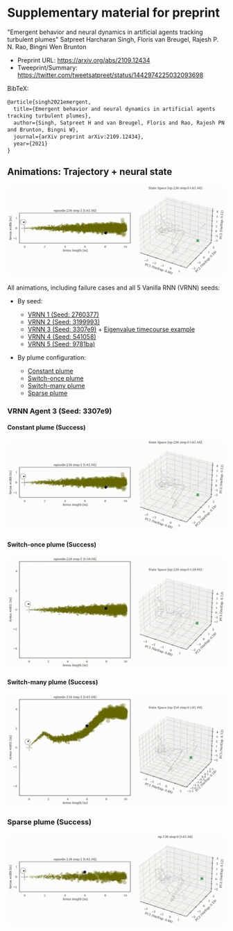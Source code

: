 # Supplementary material for preprint

"Emergent behavior and neural dynamics in artificial agents tracking turbulent plumes"
Satpreet Harcharan Singh, Floris van Breugel, Rajesh P. N. Rao, Bingni Wen Brunton
* Preprint URL: https://arxiv.org/abs/2109.12434
* Tweeprint/Summary: https://twitter.com/tweetsatpreet/status/1442974225032093698

BibTeX:
```
@article{singh2021emergent,
  title={Emergent behavior and neural dynamics in artificial agents tracking turbulent plumes},
  author={Singh, Satpreet H and van Breugel, Floris and Rao, Rajesh PN and Brunton, Bingni W},
  journal={arXiv preprint arXiv:2109.12434},
  year={2021}
}
```

## Animations: Trajectory + neural state

![](supp/constantx5b5_merged_common_ep236.gif)


All animations, including failure cases and all 5 Vanilla RNN (VRNN) seeds:
* By seed:
  * [VRNN 1 (Seed: 2760377)](VRNN1.md) 
  * [VRNN 2 (Seed: 3199993)](VRNN2.md) 
  * [VRNN 3 (Seed: 3307e9)](VRNN3.md) + [Eigenvalue timecourse example](VRNN3-eigen.md)
  * [VRNN 4 (Seed: 541058)](VRNN4.md) 
  * [VRNN 5 (Seed: 9781ba)](VRNN5.md) 

* By plume configuration:
  * [Constant plume](constant.md)
  * [Switch-once plume](switch-once.md)
  * [Switch-many plume](switch-many.md)
  * [Sparse plume](sparse.md)


### VRNN Agent 3 (Seed: 3307e9)
#### Constant plume (Success)
![](supp/3307e9/constantx5b5_merged_common_ep236.gif)

#### Switch-once plume (Success)
![](supp/3307e9/switch45x5b5_merged_common_ep228.gif)

#### Switch-many plume (Success)
![](supp/3307e9/noisy3x5b5_merged_common_ep154.gif)

### Sparse plume (Success)
![](supp/3307e9/constantx5b5_0.4_HOME_merged_common_ep138.gif)
